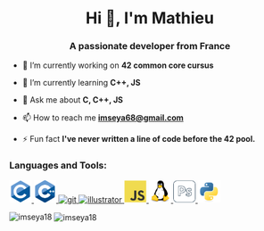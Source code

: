 <h1 align="center">Hi 👋, I'm Mathieu</h1>
<h3 align="center">A passionate developer from France</h3>

- 🔭 I’m currently working on **42 common core cursus**

- 🌱 I’m currently learning **C++, JS**

- 💬 Ask me about **C, C++, JS**

- 📫 How to reach me **imseya68@gmail.com**

- ⚡ Fun fact **I've never written a line of code before the 42 pool.**

<h3 align="left">Languages and Tools:</h3>
<p align="left"> <a href="https://www.cprogramming.com/" target="_blank" rel="noreferrer"> <img src="https://raw.githubusercontent.com/devicons/devicon/master/icons/c/c-original.svg" alt="c" width="40" height="40"/> </a> <a href="https://www.w3schools.com/cpp/" target="_blank" rel="noreferrer"> <img src="https://raw.githubusercontent.com/devicons/devicon/master/icons/cplusplus/cplusplus-original.svg" alt="cplusplus" width="40" height="40"/> </a> <a href="https://git-scm.com/" target="_blank" rel="noreferrer"> <img src="https://www.vectorlogo.zone/logos/git-scm/git-scm-icon.svg" alt="git" width="40" height="40"/> </a> <a href="https://www.adobe.com/in/products/illustrator.html" target="_blank" rel="noreferrer"> <img src="https://www.vectorlogo.zone/logos/adobe_illustrator/adobe_illustrator-icon.svg" alt="illustrator" width="40" height="40"/> </a> <a href="https://developer.mozilla.org/en-US/docs/Web/JavaScript" target="_blank" rel="noreferrer"> <img src="https://raw.githubusercontent.com/devicons/devicon/master/icons/javascript/javascript-original.svg" alt="javascript" width="40" height="40"/> </a> <a href="https://www.linux.org/" target="_blank" rel="noreferrer"> <img src="https://raw.githubusercontent.com/devicons/devicon/master/icons/linux/linux-original.svg" alt="linux" width="40" height="40"/> </a> <a href="https://www.photoshop.com/en" target="_blank" rel="noreferrer"> <img src="https://raw.githubusercontent.com/devicons/devicon/master/icons/photoshop/photoshop-line.svg" alt="photoshop" width="40" height="40"/> </a> <a href="https://www.python.org" target="_blank" rel="noreferrer"> <img src="https://raw.githubusercontent.com/devicons/devicon/master/icons/python/python-original.svg" alt="python" width="40" height="40"/> </a> </p>

<p><img align="left" src="https://github-readme-stats.vercel.app/api/top-langs?username=imseya18&show_icons=true&title_color=feb10b&text_color=e8e8e8&bg_color=0d0d0d&hide_border=true&locale=en&layout=compact" alt="imseya18" /></p>

<p>&nbsp;<img align="center" src="https://github-readme-stats.vercel.app/api?username=imseya18&show_icons=true&title_color=feb10b&text_color=e8e8e8&bg_color=0d0d0d&hide_border=true&locale=en" alt="imseya18" /></p>
